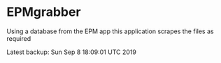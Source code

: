 # EPMgrabber
Using a database from the EPM app this application scrapes the files as required


Latest backup: Sun Sep 8 18:09:01 UTC 2019
